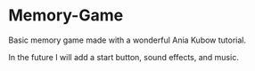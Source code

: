 # Memory-Game
Basic memory game made with a wonderful Ania Kubow tutorial. 

In the future I will add a start button, sound effects, and music. 
